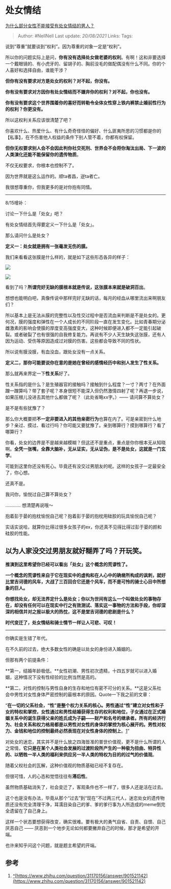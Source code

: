 # 处女情结
[为什么部分女性不能接受有处女情结的男人？](https://www.zhihu.com/question/413996947/answer/1409452501)

> Author: #NellNell
Last update: *20/08/2021*
Links:
Tags:

说到“尊重”就要谈到“权利”。因为尊重的对象一定是“权利”。

所以你的问题实际上是问，**你有没有选择处女做老婆的权利**。有啊！这和非要选择一个戴眼镜的、有小虎牙的、留胡子的、胸前没毛的做配偶没有什么不同。你的个人喜好和选择自由，谁能干涉？

**但你有没有要求对方是处女的权利？对不起，你没有。**

**你有没有要求对方因你有处女情结而不嫌弃你的权利？对不起，你也没有。**

**你有没有要求这个世界围着你的喜好而转勒令全体女性穿上铁内裤禁止婚前性行为的权利？你更没有。**

所以这权利关系应该很清楚了吧？

你喜欢什么、热爱什么、有什么奇奇怪怪的偏好、什么匪夷所思的习惯都是你的【私事】，在不伤害他人权益的条件下别人管不着，你都有权保留。

**但你无权要求别人会不会因此判你社交死刑、世界会不会将你淘汰出局、下一波的人类演化还能不能保留你的遗传物质**。

不仅无权要求，你根本也控制不了。

因为世界就是这么运作的。顺ta者昌，逆ta者亡。

我很想尊重你，但我更多的是对你抱有同情。

---

8/15增补：

讨论一下什么是「处女」吧？

有处女情结首先得要定义一下什么是「处女」。

那么请问什么是处女？

**定义一：处女就是拥有一张毫发无伤的膜。**

我们来看看这张膜是什么样的，就是如下这些形态各异的样子：

![](https://pic1.zhimg.com/50/v2-ad1a3dd141fdaf3faa12dd0bb925398f_720w.jpg?source=c8b7c179)

![](https://pic1.zhimg.com/80/v2-ad1a3dd141fdaf3faa12dd0bb925398f_720w.jpg?source=c8b7c179)

看到了吗？**所谓完好无缺的膜根本就是传说，这张膜本来就是破洞百出**。

想想也能明白吧，真像传说中那样完好无缺的话，每月的经血从哪里流出来啊朋友们？

所以基本上是无法从膜的完整性以及性交过程中是否流血来判断是不是处女的。更何况，膜的强度和弹性在一个人成长的不同阶段一直在发生变化。比如青春期分泌雌激素的影响会使膜的厚度变高强度变大，这种时候即便进入都不一定能引起破裂。或者破裂了也有很强的自我修复能力。再说有不少人天生缺失这张膜，还有人因为运动、受伤等原因造成过对膜的伤害。这些都会导致不同的性状。

所以说有膜没膜，有血没血，跟处女没有一点关系。

**定义二，那你可能要说你在意的是她在曾经的感情经历中和别人发生了性关系。**

那么就再来界定一下**性关系**好了。

性关系指的是什么？是生殖器官的接触吗？接触到什么程度？一寸？两寸？在外面蹭一蹭算吗？带了套子呢？本身很短不能深入但仍然激情四射了呢？再退一步说，如果压根儿没进去其他什么都做了呢？（此处省略xx字。）—— 请问算不算处女？

是不是有些犹豫了？

那么你大概要把**不一定非要进入的其他亲密行为**也算在内了。可是亲密到什么地步？亲过、摸过、看过行吗？你可能又要犹豫了。亲到哪算行？摸到哪算行？看了哪算行？

你看，处女的边界是不是越来越模糊？但这还不是重点，重点是你你根本无从知晓啊。**全凭一张嘴，全靠大脑补，无从证实，无从证伪，是不是处女，这就是一门玄学**。

可能到这里你还没有死心。毕竟还有没交过男朋友的呢。这样的女孩子一定最安全了，你心想。

还真不是。

我问你，愉悦过自己算不算处女？

………… 想清楚再说哦～

抱着彭于晏的抱枕愉悦自己呢？抱着彭于晏的抱枕用硅胶的玩具愉悦自己呢？

实话实说哈，就算你比得过很多女孩子的ex，你还真不见得比得过彭于晏的颜和硅胶的性能。

## 以为人家没交过男朋友就好糊弄了吗？开玩笑。

**推演到这里希望你已经可以看出「处女」这个概念的荒谬性了。**

**一个概念的荒谬性来自于它在现实中的虚构和在人心中的确凿所构成的讽刺，就好比堂吉诃德的风车，大战了三百回合它还是个风车，而不是可怜的骑士心目中所想象的巨人。**

**你想找处女，却无法界定什么是处女；你以为世间有这么一个叫做处女的事物存在，却没有任何可以在现实中行之有效测试、落实这一事物的方法和手段，你却深深的相信并对之报以极大的热忱，这不是堂吉诃德的悲剧是什么？**

**时代变迁了，处女情结和骑士情节一样让人可悲、可叹！**

---

你确实是生错了年代。

在不久前的过去，绝大多数女性的确是以处女的身份进入婚姻的。

但那有两个前提条件：

**第一，结婚年龄极低。**女性初潮、男性初次遗精，十四五岁就可以进入婚姻，这种情况下没有性经验的比例当然是高的。

**第二，对性的控制与男性自身的生存和地位有密不可分的关系。**这是父系社会中男性对女性身体严密控制的最根本的原因。Quote一下我之前的文章：

“**在一切的父系社会，“性”是整个权力关系的核心。男性通过“性”建立对女性和子女的特权和掌控，女性通过和男性结婚获得生存的权利和地位，子女通过在正式婚姻关系中的诞生获得父亲的姓氏成为子嗣——财产和名号的继承者。所有的经济行为、社会关系和权力格局都是以男性对女性的身体的掌控为核心展开的。男性对权力、金钱和地位的控制最终必然表现在对女性身体的控制上**。[1](#ref_1)”

对处女的迷恋，其实并不是什么放之四海皆准的普世价值观，更不是什么所谓的人之常情，**它只是在某个人类社会发展的过渡阶段所产生的一种极为扭曲、特异性的、以牺牲一半人类的福利来供应另一半人类的特权为目的的过气的价值观**。

随着父权社会的瓦解，这种价值观的物质基础已经不复存在。

但很可惜，人的心态和觉悟往往有**滞后性**。

虽然物质基础消失了，社会变迁了，客观条件也不一样了，很多人还是活在过去。

这个也是没有办法，毕竟从那个“过去”到“现在”不过两三代人，迷恋处女的遗传物质还没有完全清理干净，耳濡目染自己的爹、爹的爹行事为人所造成的meme倒完全遗留在了自己身上。

这样一个状态要想获得改变，确实很难。要有极大的勇气自省、自责、自恨、自己厌恶自己 —— 厌恶到一个地步无论如何都要撇弃自己的时候，那才是希望的开端。

也许来知乎问这个问题，就是题主希望的开端。

## 参考

1.  [^](#ref_1_0)[https://www.zhihu.com/question/31170156/answer/901521142](https://www.zhihu.com/question/31170156/answer/901521142)
